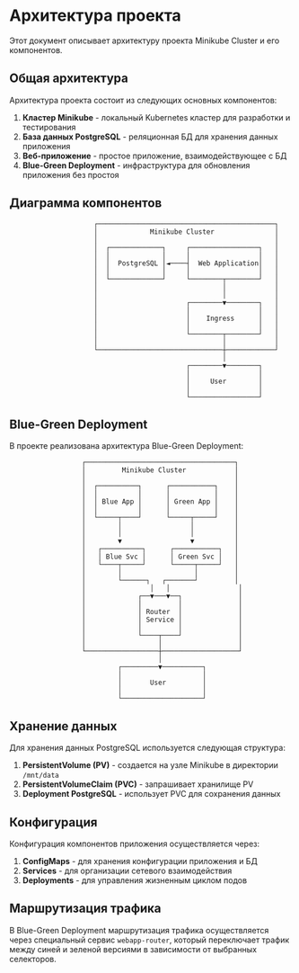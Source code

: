 # Архитектура проекта

Этот документ описывает архитектуру проекта Minikube Cluster и его компонентов.

## Общая архитектура

Архитектура проекта состоит из следующих основных компонентов:

1. **Кластер Minikube** - локальный Kubernetes кластер для разработки и тестирования
2. **База данных PostgreSQL** - реляционная БД для хранения данных приложения
3. **Веб-приложение** - простое приложение, взаимодействующее с БД
4. **Blue-Green Deployment** - инфраструктура для обновления приложения без простоя

## Диаграмма компонентов

```
                     ┌────────────────────────────────────────────┐
                     │             Minikube Cluster               │
                     │                                            │
                     │  ┌─────────────┐     ┌─────────────────┐   │
                     │  │             │     │                 │   │
                     │  │  PostgreSQL │◄────┤  Web Application│   │
                     │  │             │     │                 │   │
                     │  └─────────────┘     └────────┬────────┘   │
                     │                               │            │
                     │                               │            │
                     │                      ┌────────▼────────┐   │
                     │                      │                 │   │
                     │                      │    Ingress      │   │
                     │                      │                 │   │
                     │                      └────────┬────────┘   │
                     │                               │            │
                     └───────────────────────────────┼────────────┘
                                                     │
                                            ┌────────▼────────┐
                                            │                 │
                                            │     User        │
                                            │                 │
                                            └─────────────────┘
```

## Blue-Green Deployment

В проекте реализована архитектура Blue-Green Deployment:

```
                  ┌─────────────────────────────────────┐
                  │         Minikube Cluster            │
                  │                                     │
                  │  ┌──────────┐      ┌───────────┐    │
                  │  │          │      │           │    │
                  │  │ Blue App │      │ Green App │    │
                  │  │          │      │           │    │
                  │  └─────┬────┘      └─────┬─────┘    │
                  │        │                 │          │
                  │        │                 │          │
                  │        ▼                 ▼          │
                  │   ┌──────────┐      ┌───────────┐   │
                  │   │ Blue Svc │      │ Green Svc │   │
                  │   └────┬─────┘      └─────┬─────┘   │
                  │        │                  │         │
                  │        └──────┐   ┌───────┘         │
                  │                │   │                 │
                  │             ┌──▼───▼──┐              │
                  │             │         │              │
                  │             │ Router  │              │
                  │             │ Service │              │
                  │             │         │              │
                  │             └────┬────┘              │
                  │                  │                   │
                  └──────────────────┼───────────────────┘
                                     │
                           ┌─────────▼──────────┐
                           │                    │
                           │       User         │
                           │                    │
                           └────────────────────┘
```

## Хранение данных

Для хранения данных PostgreSQL используется следующая структура:

1. **PersistentVolume (PV)** - создается на узле Minikube в директории `/mnt/data`
2. **PersistentVolumeClaim (PVC)** - запрашивает хранилище PV
3. **Deployment PostgreSQL** - использует PVC для сохранения данных

## Конфигурация

Конфигурация компонентов приложения осуществляется через:

1. **ConfigMaps** - для хранения конфигурации приложения и БД
2. **Services** - для организации сетевого взаимодействия
3. **Deployments** - для управления жизненным циклом подов

## Маршрутизация трафика

В Blue-Green Deployment маршрутизация трафика осуществляется через специальный сервис `webapp-router`, который переключает трафик между синей и зеленой версиями в зависимости от выбранных селекторов. 